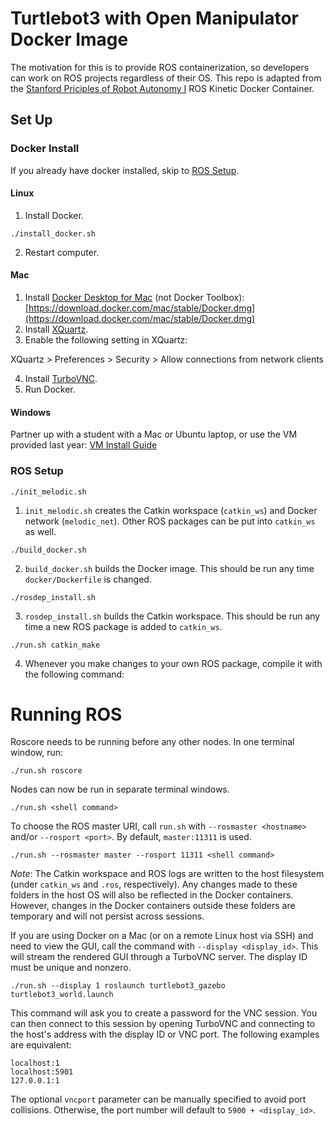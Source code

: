# Turtlebot3 with Open Manipulator Docker Image

The motivation for this is to provide ROS containerization, so developers can work on ROS projects regardless of their OS.  This repo is adapted from the [Stanford Priciples of Robot Autonomy I](https://github.com/PrinciplesofRobotAutonomy/aa274-docker) ROS Kinetic Docker Container. 

## Set Up

### Docker Install

If you already have docker installed, skip to [ROS Setup](#ros-setup).

#### Linux

1. Install Docker.
```
./install_docker.sh
```
2. Restart computer.

#### Mac

1. Install [Docker Desktop for Mac](https://docs.docker.com/docker-for-mac/install/) (not Docker Toolbox):
[https://download.docker.com/mac/stable/Docker.dmg](https://download.docker.com/mac/stable/Docker.dmg)
2. Install [XQuartz](https://www.xquartz.org).
3. Enable the following setting in XQuartz:

XQuartz > Preferences > Security > Allow connections from network clients

4. Install [TurboVNC](https://sourceforge.net/projects/turbovnc/files/).
5. Run Docker.

#### Windows

Partner up with a student with a Mac or Ubuntu laptop, or use the VM provided
last year: [VM Install Guide](https://docs.google.com/document/d/1ley_pauriyx0PrH8XYfkIrZwXnL3s-xBQvcUY6RE02I/edit?usp=sharing)

### ROS Setup

```
./init_melodic.sh
```
1. `init_melodic.sh` creates the Catkin workspace (`catkin_ws`) and Docker network
   (`melodic_net`). Other ROS packages can be put into `catkin_ws` as well.

```
./build_docker.sh
```

2. `build_docker.sh` builds the Docker image. This should be run any time `docker/Dockerfile` is changed.

```
./rosdep_install.sh
```
3. `rosdep_install.sh` builds the Catkin workspace. This should be run any time a new ROS package is added to `catkin_ws`.

```
./run.sh catkin_make
```


4. Whenever you make changes to your own ROS package, compile it with the
   following command:

# Running ROS

Roscore needs to be running before any other nodes. In one terminal window, run:
```
./run.sh roscore
```

Nodes can now be run in separate terminal windows.
```
./run.sh <shell command>
```

To choose the ROS master URI, call `run.sh` with `--rosmaster <hostname>` and/or
`--rosport <port>`. By default, `master:11311` is used.
```
./run.sh --rosmaster master --rosport 11311 <shell command>
```

*Note*: The Catkin workspace and ROS logs are written to the host filesystem (under
`catkin_ws` and `.ros`, respectively). Any changes made to these folders in the
host OS will also be reflected in the Docker containers. However, changes in the
Docker containers outside these folders are temporary and will not persist
across sessions.

If you are using Docker on a Mac (or on a remote Linux host via SSH) and need to
view the GUI, call the command with `--display <display_id>`. This will stream
the rendered GUI through a TurboVNC server. The display ID must be unique and
nonzero.
```
./run.sh --display 1 roslaunch turtlebot3_gazebo turtlebot3_world.launch
```
This command will ask you to create a password for the VNC session. You can then
connect to this session by opening TurboVNC and connecting to the host's address
with the display ID or VNC port. The following examples are equivalent:
```
localhost:1
localhost:5901
127.0.0.1:1
```
The optional `vncport` parameter can be manually specified to avoid port
collisions. Otherwise, the port number will default to `5900 + <display_id>`.
